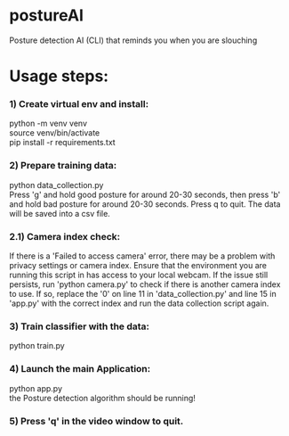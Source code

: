 # postureAI
Posture detection AI (CLI) that reminds you when you are slouching

# Usage steps:

### 1) Create virtual env and install:
   python -m venv venv  
   source venv/bin/activate  
   pip install -r requirements.txt  

### 2) Prepare training data:
   python data_collection.py  
   Press 'g' and hold good posture for around 20-30 seconds, then press 'b' and hold bad posture for around 20-30 seconds. Press q to quit. The data will be saved into a csv file.   

### 2.1) Camera index check:
   If there is a 'Failed to access camera' error, there may be a problem with privacy settings or camera index. Ensure that the environment you are running this script in has access to your local webcam. If the issue still persists, run 'python camera.py' to check if there is another camera index to use. If so, replace the '0' on line 11 in 'data_collection.py' and line 15 in 'app.py' with the correct index and run the data collection script again. 

### 3) Train classifier with the data:
   python train.py

### 4) Launch the main Application:
   python app.py  
   the Posture detection algorithm should be running!

### 5) Press 'q' in the video window to quit.



